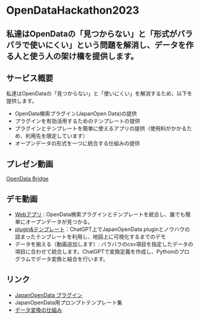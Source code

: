 # OpenDataHackathon2023

## 私達はOpenDataの「見つからない」と「形式がバラバラで使いにくい」という問題を解消し、データを作る人と使う人の架け橋を提供します。


## サービス概要
私達はOpenDataの「見つからない」と「使いにくい」を解消するため、以下を提供します。
- OpenData検索プラグイン(JapanOpen Data)の提供
- プラグインを有効活用するためのテンプレートの提供
- プラグインとテンプレートを簡単に使えるアプリの提供（使用料がかかるため、利用先を限定しています）
- オープンデータの形式を一つに統合する仕組みの提供

## プレゼン動画
[OpenData Bridge](https://youtu.be/5fV69rdVWEc)

## デモ動画
- [Webアプリ](https://youtu.be/fLqss9q9uh8) : OpenData検索プラグインとテンプレートを統合し、誰でも簡単にオープンデータが見つかる。
- [plugin&テンプレート](https://youtu.be/u00W7Zwb3E0)：ChatGPT上でJapanOpenData pluginとノウハウの詰まったテンプレートを利用し、地図上に可視化するまでのデモ
- データを揃える（動画追加します）: バラバラのcsv項目を指定したデータの項目に合わせて統合します。ChatGPTで変換定義を作成し、Pythonのプログラムでデータ変換と結合を行います。

## リンク
- [JapanOpenData プラグイン](https://github.com/FooQoo/japan-opendata-chatgpt-plugin/blob/develop/docs/usage.md)
- JapanOpenData用プロンプトテンプレート集
- [データ変換の仕組み](https://github.com/dx-junkyard/OpenData-Bridge-DataNorm)

